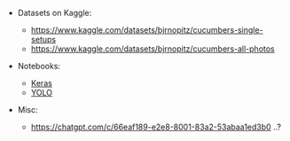 
- Datasets on Kaggle: 
    - https://www.kaggle.com/datasets/bjrnopitz/cucumbers-single-setups
    - https://www.kaggle.com/datasets/bjrnopitz/cucumbers-all-photos 
    
- Notebooks: 
    - [Keras](https://colab.research.google.com/drive/1ZCNzA66V7vFcv7bXBYfSo6XPHR6LD_3a#scrollTo=Mw2jHWspqwbA)
    - [YOLO](https://colab.research.google.com/drive/1CfmWenBS3x9P3vIhZw2NW43K-ydCktdX)

- Misc: 
    - https://chatgpt.com/c/66eaf189-e2e8-8001-83a2-53abaa1ed3b0 ..?